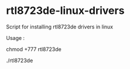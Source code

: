 # rtl8723de-linux-drivers

Script for installing rtl8723de drivers in linux

Usage : 

chmod +777 rtl8723de

./rtl8723de
